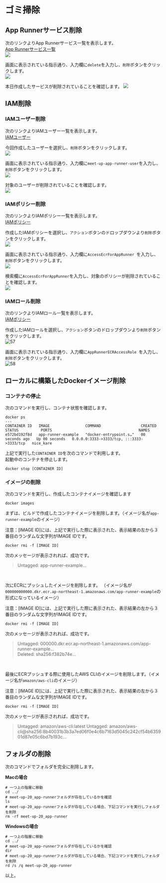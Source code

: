# ゴミ掃除

## App Runnerサービス削除
次のリンクよりApp Runnerサービス一覧を表示します。  
[App Runnerサービス一覧](https://ap-northeast-1.console.aws.amazon.com/apprunner/home?region=ap-northeast-1#/services)  
![](img/40.png)  

画面に表示されている指示通り、入力欄に`delete`を入力し、`削除`ボタンをクリックします。  
![](img/41.png)  

本日作成したサービスが削除されていることを確認します。
![](img/42.png)

## IAM削除

### IAMユーザー削除

次のリンクよりIAMユーザー一覧を表示します。  
[IAMユーザー](https://console.aws.amazon.com/iamv2/home#/users)  

今回作成したユーザーを選択し、`削除`ボタンをクリックします。  
![](img/51.png)  

画面に表示されている指示通り、入力欄に`meet-up-app-runner-user`を入力し、`削除`ボタンをクリックします。  
![](img/52.png)  

対象のユーザーが削除されていることを確認します。  
![](img/53.png)  

### IAMポリシー削除

次のリンクよりIAMポリシー一覧を表示します。  
[IAMポリシー](https://console.aws.amazon.com/iamv2/home?#/policies)  

作成したIAMポリシーを選択し、`アクション`ボタンのドロップダウンより`削除`ボタンをクリックします。  
![](img/54.png)  

画面に表示されている指示通り、入力欄に`AccessEcrForAppRunner `を入力し、`削除`ボタンをクリックします。  
![](img/55.png)  

検索欄に`AccessEcrForAppRunner`を入力し、対象のポリシーが削除されていることを確認します。  
![](img/56.png) 

### IAMロール削除

次のリンクよりIAMロール一覧を表示します。  
[IAMポリシー](https://console.aws.amazon.com/iamv2/home?#/policies)  

作成したIAMロールを選択し、`アクション`ボタンのドロップダウンより`削除`ボタンをクリックします。  
![57](https://user-images.githubusercontent.com/55343055/129122840-94fe88c5-7983-4c1b-8dba-681924b14459.png)

画面に表示されている指示通り、入力欄に`AppRunnerECRAccessRole `を入力し、`削除`ボタンをクリックします。  
![58](https://user-images.githubusercontent.com/55343055/129122877-88a602a4-4533-4d0f-9e21-8e657497abd3.png)

## ローカルに構築したDockerイメージ削除

### コンテナの停止
次のコマンドを実行し、コンテナ状態を確認します。  
```
docker ps
---
CONTAINER ID   IMAGE                COMMAND                  CREATED          STATUS          PORTS                                       NAMES
e572bd192f8d   app-runner-example   "docker-entrypoint.s…"   00 seconds ago   Up 00 seconds   0.0.0.0:3333->3333/tcp, :::3333->3333/tcp   nice_kare
```

上記で実行した`CONTAINER ID`を次のコマンドで利用します。  
起動中のコンテナを停止します。  
```
docker stop [CONTAINER ID]
```

### イメージの削除
次のコマンドを実行し、作成したコンテナイメージを確認します
```
docker images
```

まずは、ビルドで作成したコンテナイメージを削除します。（イメージ名が`app-runner-example`のイメージ） 

注意：[IMAGE ID]には、上記で実行した際に表示された、表示結果の左から３番目のランダムな文字列がIMAGE IDです。
```
docker rmi -f [IMAGE ID]
```

次のメッセージが表示されれば、成功です。  
> Untagged: app-runner-example...  

<br>

次にECRにプッシュしたイメージを削除します。 （イメージ名が`000000000000.dkr.ecr.ap-northeast-1.amazonaws.com/app-runner-example`の形式になっているイメージ） 

注意：[IMAGE ID]には、上記で実行した際に表示された、表示結果の左から３番目のランダムな文字列がIMAGE IDです。
```
docker rmi -f [IMAGE ID]
```

次のメッセージが表示されれば、成功です。  
> Untagged: 000000.dkr.ecr.ap-northeast-1.amazonaws.com/app-runner-example...  
> Deleted: sha256:f382b74e...  

<br>

最後にECRプッシュする際に使用したAWS CLIのイメージを削除します。（イメージ名が`amazon/aws-cli`のイメージ）

注意：[IMAGE ID]には、上記で実行した際に表示された、表示結果の左から３番目のランダムな文字列がIMAGE IDです。
```
docker rmi -f [IMAGE ID]
```

次のメッセージが表示されれば、成功です。
> Untagged: amazon/aws-cli:latest
> Untagged: amazon/aws-cli@sha256:8b40031b3b3a7ed06f0e4c6b7163d5045c242cf54b635901d87e05c6bd7b193c...

## フォルダの削除

次のコマンドでフォルダを完全に削除します。

**Macの場合**
```
# 一つ上の階層に移動
cd ../
# meet-up-20_app-runnerフォルダが存在しているかを確認
ls
# meet-up-20_app-runnerフォルダが存在している場合、下記コマンドを実行しフォルダを削除
rm -rf meet-up-20_app-runner
```

**Windowsの場合**
```
# 一つ上の階層に移動
cd ../
# meet-up-20_app-runnerフォルダが存在しているかを確認
dir
# meet-up-20_app-runnerフォルダが存在している場合、下記コマンドを実行しフォルダを削除
rd /s /q meet-up-20_app-runner
```

以上。
